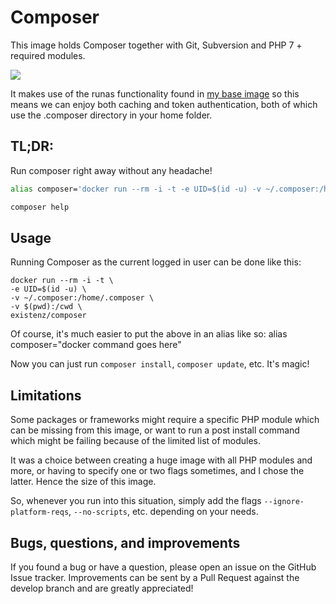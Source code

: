 # Composer

This image holds Composer together with Git, Subversion and PHP 7 + required modules.

[![](https://badge.imagelayers.io/existenz/composer:latest.svg)](https://imagelayers.io/?images=existenz/composer:latest 'Get your own badge on imagelayers.io')

It makes use of the runas functionality found in [my base image](https://hub.docker.com/r/existenz/base/) so this means we can enjoy both caching and token authentication, both of which use the .composer directory in your home folder.

## TL;DR:

Run composer right away without any headache!

```bash
alias composer='docker run --rm -i -t -e UID=$(id -u) -v ~/.composer:/home/.composer -v $(pwd):/cwd existenz/composer'

composer help
```

## Usage

Running Composer as the current logged in user can be done like this:

```
docker run --rm -i -t \
-e UID=$(id -u) \
-v ~/.composer:/home/.composer \
-v $(pwd):/cwd \
existenz/composer
```

Of course, it's much easier to put the above in an alias like so: alias composer="docker command goes here"

Now you can just run `composer install`, `composer update`, etc. It's magic!

## Limitations

Some packages or frameworks might require a specific PHP module which can be missing from this image, or want to run a post install command which might be failing because of the limited list of modules.

It was a choice between creating a huge image with all PHP modules and more, or having to specify one or two flags sometimes, and I chose the latter. Hence the size of this image.

So, whenever you run into this situation, simply add the flags `--ignore-platform-reqs`, `--no-scripts`, etc. depending on your needs.

## Bugs, questions, and improvements

If you found a bug or have a question, please open an issue on the GitHub Issue tracker. Improvements can be sent by a Pull Request against the develop branch and are greatly appreciated!

